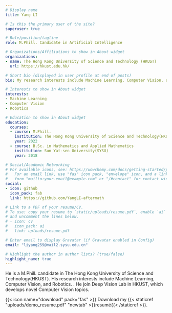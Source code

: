 ```yaml
---
# Display name
title: Yang LI

# Is this the primary user of the site?
superuser: true

# Role/position/tagline
role: M.Phill. Candidate in Artificial Intelligence

# Organizations/Affiliations to show in About widget
organizations:
- name: The Hong Kong University of Science and Technology (HKUST)
  url: https://hkust.edu.hk/

# Short bio (displayed in user profile at end of posts)
bio: My research interests include Machine Learning, Computer Vision, and Robotics.

# Interests to show in About widget
interests:
- Machine Learning
- Computer Vision
- Robotics

# Education to show in About widget
education:
  courses:
  - course: M.Phill. 
    institution: The Hong Kong University of Science and Technology(HKUST)
    year: 2022
  - course: B.Sc. in Mathematics and Applied Mathematics
    institution: Sun Yat-sen University(SYSU)
    year: 2018

# Social/Academic Networking
# For available icons, see: https://wowchemy.com/docs/getting-started/page-builder/#icons
#   For an email link, use "fas" icon pack, "envelope" icon, and a link in the
#   form "mailto:your-email@example.com" or "/#contact" for contact widget.
social:
- icon: github
  icon_pack: fab
  link: https://github.com/YangLI-aftermath

# Link to a PDF of your resume/CV.
# To use: copy your resume to `static/uploads/resume.pdf`, enable `ai` icons in `params.toml`, 
# and uncomment the lines below.
# - icon: cv
#   icon_pack: ai
#   link: uploads/resume.pdf

# Enter email to display Gravatar (if Gravatar enabled in Config)
email: "liyang259@mail2.sysu.edu.cn"

# Highlight the author in author lists? (true/false)
highlight_name: true
---
```


He is a M.Phill. candidate in The Hong Kong University of Science and Technology(HKUST). His research interests include Machine Learning, Computer Vision, and Robotics.
. He join Deep Vision Lab in HKUST, which develops novel Computer Vision topics.


{{< icon name="download" pack="fas" >}} Download my {{< staticref "uploads/demo_resume.pdf" "newtab" >}}resumé{{< /staticref >}}.

